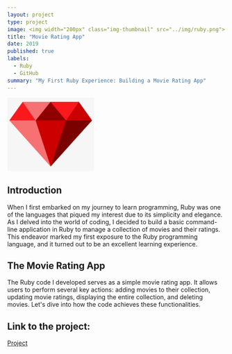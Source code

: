 ```yaml
---
layout: project
type: project
image: <img width="200px" class="img-thumbnail" src="../img/ruby.png">
title: "Movie Rating App"
date: 2019
published: true
labels:
  - Ruby
  - GitHub
summary: "My First Ruby Experience: Building a Movie Rating App"
---
```


<img width="200px" class="img-thumbnail" src="../img/ruby.png">

## Introduction

When I first embarked on my journey to learn programming, Ruby was one of the languages that piqued my interest due to its simplicity and elegance. As I delved into the world of coding, I decided to build a basic command-line application in Ruby to manage a collection of movies and their ratings. This endeavor marked my first exposure to the Ruby programming language, and it turned out to be an excellent learning experience.

## The Movie Rating App

The Ruby code I developed serves as a simple movie rating app. It allows users to perform several key actions: adding movies to their collection, updating movie ratings, displaying the entire collection, and deleting movies. Let's dive into how the code achieves these functionalities.
 
## Link to the project:

<a href="https://github.com/OmarZaidi/movie">Project</a>

